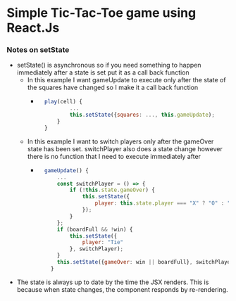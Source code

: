 # Simple Tic-Tac-Toe game using React.Js
### Notes on setState
- setState() is asynchronous so if you need something to happen immediately after a state is set put it as a call back function
  - In this example I want gameUpdate to execute only after the state of the squares have changed so I make it a call back function
    - ``` javascript
        play(cell) {
                ...
                this.setState({squares: ..., this.gameUpdate);
            }
        }
      ```
  - In this example I want to switch players only after the gameOver state has been set. switchPlayer also does a state change however there is no function that I need to execute immediately after
    - ``` javascript
        gameUpdate() {
            ...
            const switchPlayer = () => {
                if (!this.state.gameOver) {
                    this.setState({
                        player: this.state.player === "X" ? "O" : "X"
                    });
                }
            };
            if (boardFull && !win) {
                this.setState({
                    player: "Tie"
                }, switchPlayer);
            }
            this.setState({gameOver: win || boardFull}, switchPlayer)
          }
        ```
- The state is always up to date by the time the JSX renders. This is because when state changes, the component responds by re-rendering.